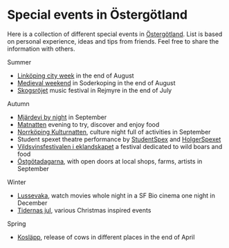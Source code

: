 Special events in Östergötland
========================================

Here is a collection of different special events in [Östergötland](https://en.wikipedia.org/wiki/%C3%96sterg%C3%B6tland). List is based on personal experience, ideas and tips from friends. Feel free to share the information with others.

Summer
* [Linköping city week](https://visitlinkoping.se/linkopingsstadsfest) in the end of August
* [Medieval weekend](http://www.gastabud.se/) in Soderkoping in the end of August
* [Skogsröjet](https://skogsrojet.se/) music festival in Rejmyre in the end of July

Autumn
* [Mjärdevi by night](https://mjardevi.se/event/science-park-by-night/) in September
* [Matnatten](https://matnatten.se/) evening to try, discover and enjoy food
* [Norrköping Kulturnatten](https://visit.norrkoping.se/se-och-gora/storre-evenemang/kulturnatten), culture night full of activities in September
* Student spexet theatre performance by [StudentSpex](https://www.studentspex.se/) and [HolgerSpexet](https://www.holgerspexet.se/)
* [Vildsvinsfestivalen i eklandskapet](https://eklandskapsgris.se/vildsvinsfestivalen/) a festival dedicated to wild boars and food
* [Östgötadagarna](https://www.ostgotadagarna.se/sv/), with open doors at local shops, farms, artists in September

Winter
* [Lussevaka](https://www.filmstaden.se/lussevaka/), watch movies whole night in a SF Bio cinema one night in December
* [Tidernas jul](https://gamlalinkoping.se/evenemang/tidernas-jul/), various Christmas inspired events

Spring
* [Kosläpp](https://www.arla.se/event-sponsring/koslapp/live/), release of cows in different places in the end of April
